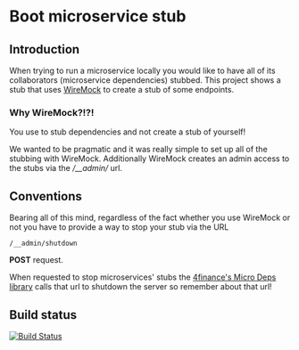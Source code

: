 Boot microservice stub
======================

## Introduction

When trying to run a microservice locally you would like to have all of its collaborators (microservice dependencies) stubbed.
This project shows a stub that uses [WireMock](http://wiremock.org/) to create a stub of some endpoints. 
 
### Why WireMock?!?!

You use to stub dependencies and not create a stub of yourself!

We wanted to be pragmatic and it was really simple to set up all of the stubbing with WireMock. Additionally WireMock creates
an admin access to the stubs via the */__admin/* url. 

## Conventions

Bearing all of this mind, regardless of the fact whether you use WireMock or not you have to provide a way to stop your stub
via the URL

```
/__admin/shutdown
```

**POST** request.

When requested to stop microservices' stubs the [4finance's Micro Deps library](https://github.com/4finance/micro-deps) calls that
url to shutdown the server so remember about that url!

## Build status
[![Build Status](https://travis-ci.org/microhackaton/googlepluscollector-stub.svg?branch=master)](https://travis-ci.org/microhackaton/googlepluscollector-stub)
